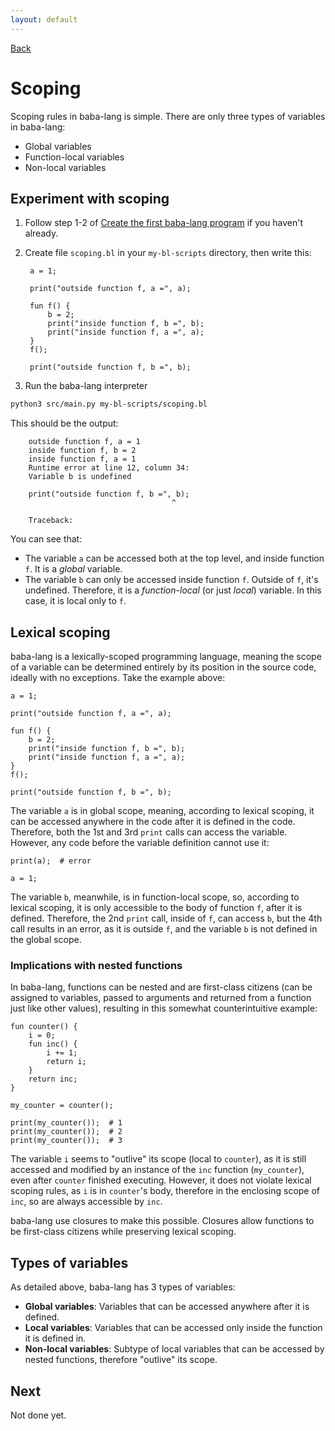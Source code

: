 ```yaml
---
layout: default
---
```



[Back](index.md)


# Scoping

Scoping rules in baba-lang is simple. There are only three types of variables in baba-lang:
- Global variables
- Function-local variables
- Non-local variables


## Experiment with scoping

1. Follow step 1-2 of [Create the first baba-lang program](hello-world.md#create-the-first-baba-lang-program) if you haven't already.

2. Create file `scoping.bl` in your `my-bl-scripts` directory, then write this:

        a = 1;

        print("outside function f, a =", a);

        fun f() {
            b = 2;
            print("inside function f, b =", b);
            print("inside function f, a =", a);
        }
        f();

        print("outside function f, b =", b);

3. Run the baba-lang interpreter
```sh
python3 src/main.py my-bl-scripts/scoping.bl
```
This should be the output:

        outside function f, a = 1
        inside function f, b = 2
        inside function f, a = 1
        Runtime error at line 12, column 34:
        Variable b is undefined

        print("outside function f, b =", b);
                                        ^

        Traceback:


You can see that:
- The variable `a` can be accessed both at the top level, and inside function `f`. It is a *global* variable.
- The variable `b` can only be accessed inside function `f`. Outside of `f`, it's undefined. Therefore, it is a *function-local* (or just *local*) variable. In this case, it is local only to `f`.


## Lexical scoping

baba-lang is a lexically-scoped programming language, meaning the scope of a variable can be determined entirely by its position in the source code, ideally with no exceptions. Take the example above:
```
a = 1;

print("outside function f, a =", a);

fun f() {
    b = 2;
    print("inside function f, b =", b);
    print("inside function f, a =", a);
}
f();

print("outside function f, b =", b);
```
The variable `a` is in global scope, meaning, according to lexical scoping, it can be accessed anywhere in the code after it is defined in the code. Therefore, both the 1st and 3rd `print` calls can access the variable. However, any code before the variable definition cannot use it:
```
print(a);  # error

a = 1;
```
The variable `b`, meanwhile, is in function-local scope, so, according to lexical scoping, it is only accessible to the body of function `f`, after it is defined. Therefore, the 2nd `print` call, inside of `f`, can access `b`, but the 4th call results in an error, as it is outside `f`, and the variable `b` is not defined in the global scope.

### Implications with nested functions

In baba-lang, functions can be nested and are first-class citizens (can be assigned to variables, passed to arguments and returned from a function just like other values), resulting in this somewhat counterintuitive example:
```
fun counter() {
    i = 0;
    fun inc() {
        i += 1;
        return i;
    }
    return inc;
}

my_counter = counter();

print(my_counter());  # 1
print(my_counter());  # 2
print(my_counter());  # 3
```
The variable `i` seems to "outlive" its scope (local to `counter`), as it is still accessed and modified by an instance of the `inc` function (`my_counter`), even after `counter` finished executing. However, it does not violate lexical scoping rules, as `i` is in `counter`'s body, therefore in the enclosing scope of `inc`, so are always accessible by `inc`.

baba-lang use closures to make this possible. Closures allow functions to be first-class citizens while preserving lexical scoping.


## Types of variables

As detailed above, baba-lang has 3 types of variables:
- **Global variables**: Variables that can be accessed anywhere after it is defined.
- **Local variables**: Variables that can be accessed only inside the function it is defined in.
- **Non-local variables**: Subtype of local variables that can be accessed by nested functions, therefore "outlive" its scope.


## Next

Not done yet.
